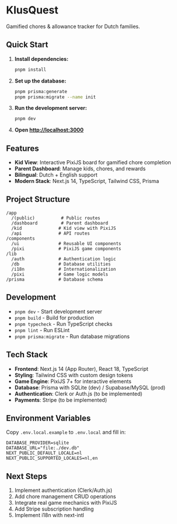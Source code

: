 # KlusQuest

Gamified chores & allowance tracker for Dutch families.

## Quick Start

1. **Install dependencies:**
   ```bash
   pnpm install
   ```

2. **Set up the database:**
   ```bash
   pnpm prisma:generate
   pnpm prisma:migrate --name init
   ```

3. **Run the development server:**
   ```bash
   pnpm dev
   ```

4. **Open [http://localhost:3000](http://localhost:3000)**

## Features

- **Kid View**: Interactive PixiJS board for gamified chore completion
- **Parent Dashboard**: Manage kids, chores, and rewards
- **Bilingual**: Dutch + English support
- **Modern Stack**: Next.js 14, TypeScript, Tailwind CSS, Prisma

## Project Structure

```
/app
  /(public)          # Public routes
  /dashboard         # Parent dashboard
  /kid              # Kid view with PixiJS
  /api              # API routes
/components
  /ui               # Reusable UI components
  /pixi             # PixiJS game components
/lib
  /auth             # Authentication logic
  /db               # Database utilities
  /i18n             # Internationalization
  /pixi             # Game logic models
/prisma             # Database schema
```

## Development

- `pnpm dev` - Start development server
- `pnpm build` - Build for production
- `pnpm typecheck` - Run TypeScript checks
- `pnpm lint` - Run ESLint
- `pnpm prisma:migrate` - Run database migrations

## Tech Stack

- **Frontend**: Next.js 14 (App Router), React 18, TypeScript
- **Styling**: Tailwind CSS with custom design tokens
- **Game Engine**: PixiJS 7+ for interactive elements
- **Database**: Prisma with SQLite (dev) / Supabase/MySQL (prod)
- **Authentication**: Clerk or Auth.js (to be implemented)
- **Payments**: Stripe (to be implemented)

## Environment Variables

Copy `.env.local.example` to `.env.local` and fill in:

```env
DATABASE_PROVIDER=sqlite
DATABASE_URL="file:./dev.db"
NEXT_PUBLIC_DEFAULT_LOCALE=nl
NEXT_PUBLIC_SUPPORTED_LOCALES=nl,en
```

## Next Steps

1. Implement authentication (Clerk/Auth.js)
2. Add chore management CRUD operations
3. Integrate real game mechanics with PixiJS
4. Add Stripe subscription handling
5. Implement i18n with next-intl 